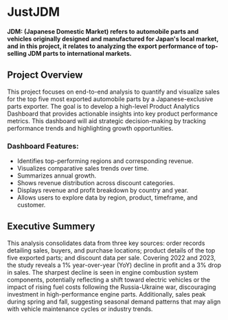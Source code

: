 # JustJDM
#### JDM: (Japanese Domestic Market) refers to automobile parts and vehicles originally designed and manufactured for Japan's local market, and in this project, it relates to analyzing the export performance of top-selling JDM parts to international markets.

## Project Overview 
This project focuses on end-to-end analysis to quantify and visualize sales for the top five most exported automobile parts by a Japanese-exclusive parts exporter. The goal is to develop a high-level Product Analytics Dashboard that provides actionable insights into key product performance metrics. This dashboard will aid strategic decision-making by tracking performance trends and highlighting growth opportunities.
### Dashboard Features:
* Identifies top-performing regions and corresponding revenue.
* Visualizes comparative sales trends over time.
* Summarizes annual growth.
* Shows revenue distribution across discount categories.
* Displays revenue and profit breakdown by country and year.
* Allows users to explore data by region, product, timeframe, and customer.

## Executive Summery 
This analysis consolidates data from three key sources: order records detailing sales, buyers, and purchase locations; product details of the top five exported parts; and discount data per sale. Covering 2022 and 2023, the study reveals a 1% year-over-year (YoY) decline in profit and a 3% drop in sales. The sharpest decline is seen in engine combustion system components, potentially reflecting a shift toward electric vehicles or the impact of rising fuel costs following the Russia-Ukraine war, discouraging investment in high-performance engine parts. Additionally, sales peak during spring and fall, suggesting seasonal demand patterns that may align with vehicle maintenance cycles or industry trends.









